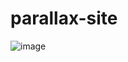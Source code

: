 # parallax-site
![image](https://user-images.githubusercontent.com/63544167/220929770-ae0e1fd4-19b3-4f98-88d6-354856c8ea89.png)
